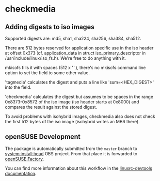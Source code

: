 # checkmedia

## Adding digests to iso images

Supported digests are: md5, sha1, sha224, sha256, sha384, sha512.

There are 512 bytes reserved for application specific use in the iso header
at offset 0x373 (cf. application_data in struct iso_primary_descriptor in
/usr/include/linux/iso_fs.h). We're free to do anything with it.

mkisofs fills it with spaces (512 x ' '), there's no mkisofs command line
option to set the field to some other value.

'tagmedia' calculates the digest and puts a line like '<DIGEST>sum=<HEX_DIGEST>'
into the field.

'checkmedia' calculates the digest but assumes to be spaces in the range
0x8373-0x8572 of the iso image (iso header starts at 0x8000) and compares
the result against the stored digest.

To avoid problems with isohybrid images, checkmedia also does not check the
first 512 bytes of the iso image (isohybrid writes an MBR there).

## openSUSE Development

The package is automatically submitted from the `master` branch to
[system:install:head](https://build.opensuse.org/package/show/system:install:head/checkmedia)
OBS project. From that place it is forwarded to
[openSUSE Factory](https://build.opensuse.org/project/show/openSUSE:Factory).

You can find more information about this workflow in the [linuxrc-devtools
documentation](https://github.com/openSUSE/linuxrc-devtools#opensuse-development).
